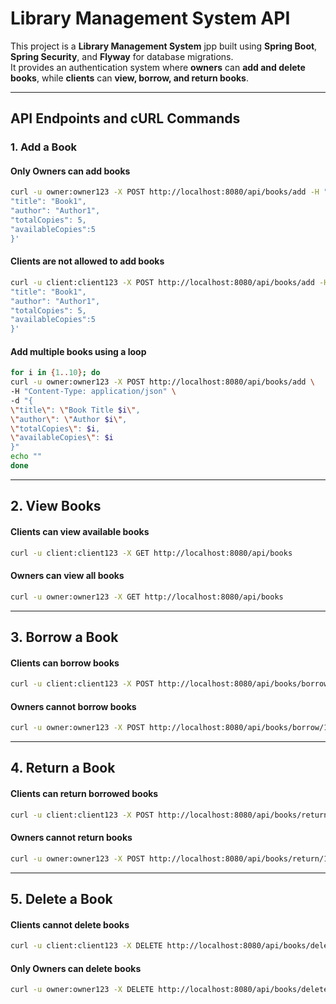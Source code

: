 #  Library Management System API

This project is a **Library Management System** jpp built using **Spring Boot**, **Spring Security**, and **Flyway** for database migrations.  
It provides an authentication system where **owners** can **add and delete books**, while **clients** can **view, borrow, and return books**.

---

##  API Endpoints and cURL Commands

### 1. Add a Book
####  **Only Owners can add books**
```sh
curl -u owner:owner123 -X POST http://localhost:8080/api/books/add -H "Content-Type: application/json" -d '{
"title": "Book1",
"author": "Author1",
"totalCopies": 5,
"availableCopies":5
}'
```

####  **Clients are not allowed to add books**
```sh
curl -u client:client123 -X POST http://localhost:8080/api/books/add -H "Content-Type: application/json" -d '{
"title": "Book1",
"author": "Author1",
"totalCopies": 5,
"availableCopies":5
}'
```

####  **Add multiple books using a loop**
```sh
for i in {1..10}; do
curl -u owner:owner123 -X POST http://localhost:8080/api/books/add \
-H "Content-Type: application/json" \
-d "{
\"title\": \"Book Title $i\",
\"author\": \"Author $i\",
\"totalCopies\": $i,
\"availableCopies\": $i
}"
echo ""
done
```

---

## 2.  View Books

####  **Clients can view available books**
```sh
curl -u client:client123 -X GET http://localhost:8080/api/books
```

####  **Owners can view all books**
```sh
curl -u owner:owner123 -X GET http://localhost:8080/api/books
```

---

## 3.  Borrow a Book
#### **Clients can borrow books**
```sh
curl -u client:client123 -X POST http://localhost:8080/api/books/borrow/1
```

####  **Owners cannot borrow books**
```sh
curl -u owner:owner123 -X POST http://localhost:8080/api/books/borrow/1  #  Not allowed
```

---

## 4. Return a Book
####  **Clients can return borrowed books**
```sh
curl -u client:client123 -X POST http://localhost:8080/api/books/return/1
```

####  **Owners cannot return books**
```sh
curl -u owner:owner123 -X POST http://localhost:8080/api/books/return/1  # Not allowed
```

---

## 5.  Delete a Book
####  **Clients cannot delete books**
```sh
curl -u client:client123 -X DELETE http://localhost:8080/api/books/delete/1  #  Not allowed
```

#### **Only Owners can delete books**
```sh
curl -u owner:owner123 -X DELETE http://localhost:8080/api/books/delete/1
```